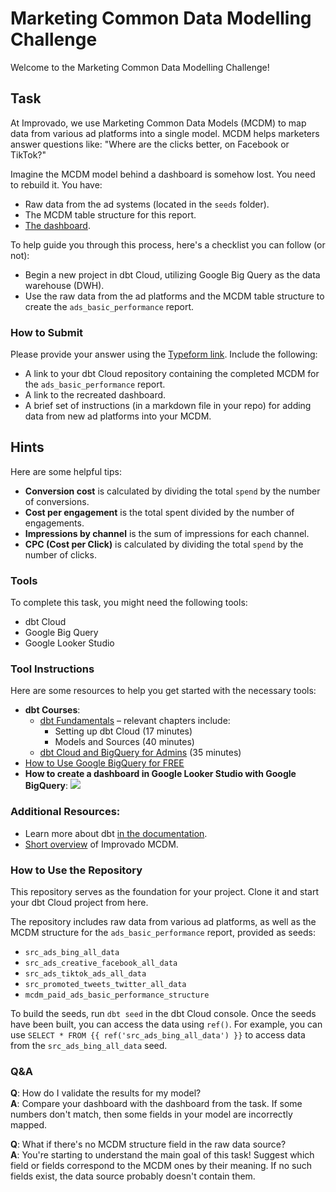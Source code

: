 # Marketing Common Data Modelling Challenge

Welcome to the Marketing Common Data Modelling Challenge!

## Task

At Improvado, we use Marketing Common Data Models (MCDM) to map data from various ad platforms into a single model. MCDM helps marketers answer questions like: "Where are the clicks better, on Facebook or TikTok?"

Imagine the MCDM model behind a dashboard is somehow lost. You need to rebuild it. You have:
- Raw data from the ad systems (located in the `seeds` folder).
- The MCDM table structure for this report.
- [The dashboard](https://lookerstudio.google.com/reporting/fa668749-b82f-41a8-a12e-f7d9c0733b57/page/tEnnC).

To help guide you through this process, here's a checklist you can follow (or not):
- Begin a new project in dbt Cloud, utilizing Google Big Query as the data warehouse (DWH).
- Use the raw data from the ad platforms and the MCDM table structure to create the `ads_basic_performance` report.

### How to Submit

Please provide your answer using the [Typeform link](https://improvado.typeform.com/to/efqlu4kP). Include the following:
- A link to your dbt Cloud repository containing the completed MCDM for the `ads_basic_performance` report.
- A link to the recreated dashboard.
- A brief set of instructions (in a markdown file in your repo) for adding data from new ad platforms into your MCDM.

## Hints

Here are some helpful tips:
- **Conversion cost** is calculated by dividing the total `spend` by the number of conversions.
- **Cost per engagement** is the total spent divided by the number of engagements.
- **Impressions by channel** is the sum of impressions for each channel.
- **CPC (Cost per Click)** is calculated by dividing the total `spend` by the number of clicks.

### Tools

To complete this task, you might need the following tools:
- dbt Cloud
- Google Big Query
- Google Looker Studio

### Tool Instructions

Here are some resources to help you get started with the necessary tools:
- **dbt Courses**:
    - [dbt Fundamentals](https://courses.getdbt.com/courses/fundamentals) – relevant chapters include:
        - Setting up dbt Cloud (17 minutes)
        - Models and Sources (40 minutes)
    - [dbt Cloud and BigQuery for Admins](https://courses.getdbt.com/courses/dbt-cloud-and-bigquery-for-admins) (35 minutes)
- [How to Use Google BigQuery for FREE](https://levelup.gitconnected.com/how-to-use-google-bigquery-for-free-9c2a65e3a78c#)
- **How to create a dashboard in Google Looker Studio with Google BigQuery**: ![](https://github.com/technomonah/dbt_mcdm_challenge/blob/main/how_to_export_gbq_to_looker.gif)

### Additional Resources:

- Learn more about dbt [in the documentation](https://docs.getdbt.com/docs/introduction).
- [Short overview](https://improvado.io/products/mcdm) of Improvado MCDM.

### How to Use the Repository

This repository serves as the foundation for your project. Clone it and start your dbt Cloud project from here.

The repository includes raw data from various ad platforms, as well as the MCDM structure for the `ads_basic_performance` report, provided as seeds:

- `src_ads_bing_all_data`
- `src_ads_creative_facebook_all_data`
- `src_ads_tiktok_ads_all_data`
- `src_promoted_tweets_twitter_all_data`
- `mcdm_paid_ads_basic_performance_structure`

To build the seeds, run `dbt seed` in the dbt Cloud console. Once the seeds have been built, you can access the data using `ref()`. For example, you can use `SELECT * FROM {{ ref('src_ads_bing_all_data') }}` to access data from the `src_ads_bing_all_data` seed.

### Q&A

**Q**: How do I validate the results for my model?  
**A**: Compare your dashboard with the dashboard from the task. If some numbers don't match, then some fields in your model are incorrectly mapped.

**Q**: What if there's no MCDM structure field in the raw data source?  
**A**: You're starting to understand the main goal of this task! Suggest which field or fields correspond to the MCDM ones by their meaning. If no such fields exist, the data source probably doesn't contain them.
